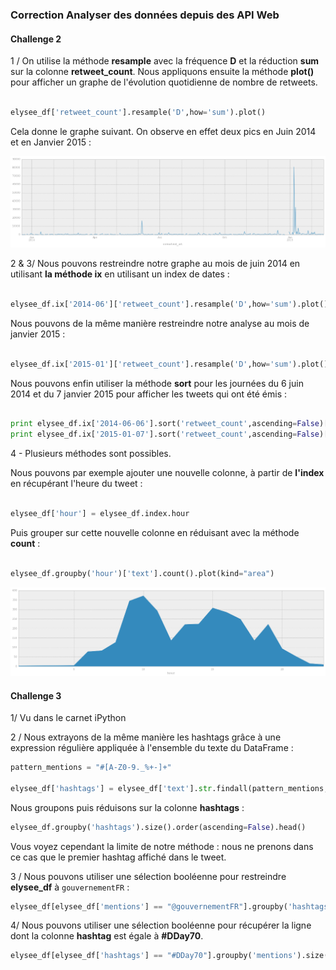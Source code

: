 ### Correction Analyser des données depuis des API Web

#### Challenge 2

1 / On utilise la méthode **resample** avec la fréquence **D** et la réduction **sum** sur la colonne **retweet_count**. 
Nous appliquons ensuite la méthode **plot()** pour afficher un graphe de l'évolution quotidienne de nombre de retweets. 
 
```python 

elysee_df['retweet_count'].resample('D',how='sum').plot()

```

Cela donne le graphe suivant. On observe en effet deux pics en Juin 2014 et en Janvier 2015 :

<img src="https://raw.githubusercontent.com/lewagon/mooc-images/master/data-science/course_7/apiweb_challenge2_1.png">

2 & 3/ Nous pouvons restreindre notre graphe au mois de juin 2014 en utilisant **la méthode ix** en utilisant un index de dates :

```python

elysee_df.ix['2014-06']['retweet_count'].resample('D',how='sum').plot()

```

Nous pouvons de la même manière restreindre notre analyse au mois de janvier 2015 :

```python

elysee_df.ix['2015-01']['retweet_count'].resample('D',how='sum').plot()

```

Nous pouvons enfin utiliser la méthode **sort** pour les journées du 6 juin 2014 et du 7 janvier 2015 pour afficher les tweets qui ont été émis : 

``` python

print elysee_df.ix['2014-06-06'].sort('retweet_count',ascending=False)['text'].head(2)
print elysee_df.ix['2015-01-07'].sort('retweet_count',ascending=False)['text'].head(2)

```

4 - Plusieurs méthodes sont possibles. 

Nous pouvons par exemple ajouter une nouvelle colonne, à partir de **l'index** en récupérant l'heure du tweet : 

``` python

elysee_df['hour'] = elysee_df.index.hour

```

Puis grouper sur cette nouvelle colonne en réduisant avec la méthode **count** :


``` python

elysee_df.groupby('hour')['text'].count().plot(kind="area")

```

<img src="https://raw.githubusercontent.com/lewagon/mooc-images/master/data-science/course_7/apiweb_challenge2_3.png">


#### Challenge 3

1/ Vu dans le carnet iPython

2 / Nous extrayons de la même manière les hashtags grâce à une expression régulière appliquée à l'ensemble du texte du DataFrame :

```python
pattern_mentions = "#[A-Z0-9._%+-]+"

elysee_df['hashtags'] = elysee_df['text'].str.findall(pattern_mentions, re.IGNORECASE).str[0]
```

Nous groupons puis réduisons sur la colonne **hashtags** :

```python
elysee_df.groupby('hashtags').size().order(ascending=False).head()
```

Vous voyez cependant la limite de notre méthode : nous ne prenons dans ce cas que le premier hashtag affiché dans le tweet. 

3 / Nous pouvons utiliser une sélection booléenne pour restreindre **elysee_df** à `gouvernementFR` : 

```python
elysee_df[elysee_df['mentions'] == "@gouvernementFR"].groupby('hashtags').size().order(ascending=False)
```

4/ Nous pouvons utiliser une sélection booléenne pour récupérer la ligne dont la colonne **hashtag** est égale à **#DDay70**.

```python
elysee_df[elysee_df['hashtags'] == "#DDay70"].groupby('mentions').size().order(ascending=False).head()
```





